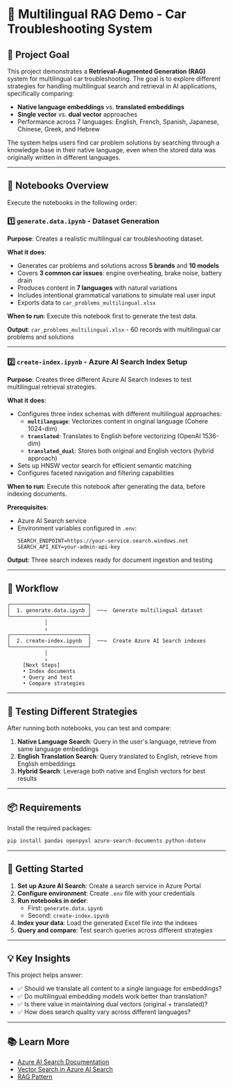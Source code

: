# 🚗 Multilingual RAG Demo - Car Troubleshooting System

## 🎯 Project Goal

This project demonstrates a **Retrieval-Augmented Generation (RAG)** system for multilingual car troubleshooting. The goal is to explore different strategies for handling multilingual search and retrieval in AI applications, specifically comparing:

- **Native language embeddings** vs. **translated embeddings**
- **Single vector** vs. **dual vector** approaches
- Performance across 7 languages: English, French, Spanish, Japanese, Chinese, Greek, and Hebrew

The system helps users find car problem solutions by searching through a knowledge base in their native language, even when the stored data was originally written in different languages.

---

## 📓 Notebooks Overview

Execute the notebooks in the following order:

### 1️⃣ `generate.data.ipynb` - Dataset Generation

**Purpose**: Creates a realistic multilingual car troubleshooting dataset.

**What it does**:
- Generates car problems and solutions across **5 brands** and **10 models**
- Covers **3 common car issues**: engine overheating, brake noise, battery drain
- Produces content in **7 languages** with natural variations
- Includes intentional grammatical variations to simulate real user input
- Exports data to `car_problems_multilingual.xlsx`

**When to run**: Execute this notebook first to generate the test data.

**Output**: `car_problems_multilingual.xlsx` - 60 records with multilingual car problems and solutions

---

### 2️⃣ `create-index.ipynb` - Azure AI Search Index Setup

**Purpose**: Creates three different Azure AI Search indexes to test multilingual retrieval strategies.

**What it does**:
- Configures three index schemas with different multilingual approaches:
  - **`multilanguage`**: Vectorizes content in original language (Cohere 1024-dim)
  - **`translated`**: Translates to English before vectorizing (OpenAI 1536-dim)
  - **`translated_dual`**: Stores both original and English vectors (hybrid approach)
- Sets up HNSW vector search for efficient semantic matching
- Configures faceted navigation and filtering capabilities

**When to run**: Execute this notebook after generating the data, before indexing documents.

**Prerequisites**:
- Azure AI Search service
- Environment variables configured in `.env`:
  ```
  SEARCH_ENDPOINT=https://your-service.search.windows.net
  SEARCH_API_KEY=your-admin-api-key
  ```

**Output**: Three search indexes ready for document ingestion and testing

---

## 🔄 Workflow

```
┌─────────────────────────┐
│  1. generate.data.ipynb │  ──→  Generate multilingual dataset
└─────────────────────────┘
            │
            ↓
┌─────────────────────────┐
│  2. create-index.ipynb  │  ──→  Create Azure AI Search indexes
└─────────────────────────┘
            │
            ↓
     [Next Steps]
     • Index documents
     • Query and test
     • Compare strategies
```

---

## 🧪 Testing Different Strategies

After running both notebooks, you can test and compare:

1. **Native Language Search**: Query in the user's language, retrieve from same language embeddings
2. **English Translation Search**: Query translated to English, retrieve from English embeddings
3. **Hybrid Search**: Leverage both native and English vectors for best results

---

## 📦 Requirements

Install the required packages:

```bash
pip install pandas openpyxl azure-search-documents python-dotenv
```

---

## 🚀 Getting Started

1. **Set up Azure AI Search**: Create a search service in Azure Portal
2. **Configure environment**: Create `.env` file with your credentials
3. **Run notebooks in order**:
   - First: `generate.data.ipynb`
   - Second: `create-index.ipynb`
4. **Index your data**: Load the generated Excel file into the indexes
5. **Query and compare**: Test search queries across different strategies

---

## 💡 Key Insights

This project helps answer:
- ✅ Should we translate all content to a single language for embeddings?
- ✅ Do multilingual embedding models work better than translation?
- ✅ Is there value in maintaining dual vectors (original + translated)?
- ✅ How does search quality vary across different languages?

---

## 📚 Learn More

- [Azure AI Search Documentation](https://learn.microsoft.com/azure/search/)
- [Vector Search in Azure AI Search](https://learn.microsoft.com/azure/search/vector-search-overview)
- [RAG Pattern](https://learn.microsoft.com/azure/search/retrieval-augmented-generation-overview)
